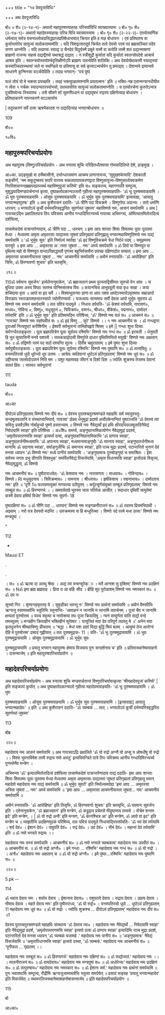 +++
title = "१४ देवपूजाविधिः"

+++
अथ देवपूजाविधिः

बो० ० शे० (२-१४-१)- अथातो महापुरुषस्याहरहः परिचर्याविधिं व्याख्यास्यामः ॥ बो० गृ० शे० (२-१७-१)– अथातो महादेवस्याहरहः परिच विधि व्याख्यास्यामः । बो० गृ० शे० (२-२२-२)- एतयोस्वर्णिक धर्मत्वात् सर्वत्र वचनाल्लोकप्रसिद्धप्राप्तप्रतिषेधाभावात् क्रियत इति ह माह बोधायनः । एवं प्रतिष्ठाप्य वा कुर्यात्तयोरेव सायुज्यं सलोकतामामोति । यदि त्रिंशद्वत्सरादूर्व क्रियेत ततो देवयोः परमं पदं ब्रह्मसञ्चितं तदेव सगण आप्नोति । यदि तत्प्रणवः स्याद्य उ चैनदेवं विदुर्यस्मै प्रबूते यस्मै वा करोति तस्मै शतं दद्यान्माषाणां ब्राह्मणो राजन्यः सहस्रं दद्याद्वैश्यो यथाश्रद्धं दद्यात् । न स्त्रीशूद्रौ कुर्यातां यदि कुर्यातां स्वतन्त्रोपदेशे आचार्य आश्रय इति । स्वतन्त्रयोस्तयोश्चेदृत्तिक्षीणोऽपि ब्राह्मणः पतत्येवेति शालिकिः। अथ देवयोर्यथाकामी स्याद्यस्यां कस्याञ्चिदवस्थायां जले वा स्थण्डिले वा प्रतिमासु वा सर्व कृत्वाऽभ्यर्चयेन तु प्रमाद्यत् । देशाभावे द्रव्याभावे साधारणे कुन्मिनसा वाऽर्चयेदिति ॥ तदाह भगवान्- 'पत्रं पुष्पं

फलं तोयं यो मे भक्त्या प्रयच्छति । तदहं भक्त्युपहतमश्नामि प्रयतात्मनः' इति ॥ भक्ति-नम्र एतान्मन्त्रानधीयीत न त्वेवा १ नर्चकः स्यादन्यतरस्योभयो, ततस्तयोरेव सायुज्यं सलोकतामाप्नोति । य एतयोरर्चनां कुरुतेऽन्यत्र पुत्रशिष्येभ्यः स्त्रियाश्च । तसै सौवणे शॉ सुवर्णोपधानं वा दद्यादृषभं रुद्रस्य दक्षिणेत्याह बोधायनः । प्रतिष्ठाकरणे नापनकरणे वाऽऽचार्याय

| तदुपकरणं सर्वे दत्वा ऋषभैकादश गा दद्यादित्याह भगवान्बोधायनः ॥

109

बो००

१०वि०
## महापुरुषपरिचर्याप्रयोगः
अथ महापुरुष (विष्णु)परिचर्याप्रयोगः - अथ स्नात्वा शुचिः परिहितधौतवासा गोमयादिलिप्ते देशे, प्राङ्मुख ।

आ०का. उद्ङ्मुखो वा दर्भेष्वासीनो, दर्भान्धारयमाण आचम्य प्राणानायभ्य, 'सुमुखश्चेत्यादि' देशकालौ सङ्कीर्णं, 'मम सकुटुम्बस्य सपरि वारस्य सकलपापापकरणद्वारा विष्णुसायुज्य-विष्णुसालोक्यक्रमेण निरतिशयानन्दब्रह्मपदप्राप्त्यर्थ महाविष्णुपूजां करिष्ये' इति स० सङ्कल्प्य, महागणपतिं सम्पूज्य, भूशुद्ध्यादिमण्डपार्चनान्तं कृत्वा, पुष्पाक्षतोदकान्यञ्जलौ गृहीत्वा महापुरुषमावाहयति- 'ॐ भूः पुरुषमावाहयामि । ॐ भुवः पुरुषमावाहयामि । ओसुवः पुरुषमावाहयामि । ॐ भूर्भुवः सुवः पुरुषमावाहयामि' इत्यावाह्य, 'आयातु भगवान्महापुरुषः' इति ॥ अथ कुशैरासनं ददाति- 'ॐ त्रीणि पदा विचक्रमे । विष्णुगोपा अदाभ्यः । ततो धर्माणि धारयन् ॥ भगवतोऽयं कूर्ची दर्भमयस्त्रिवृद्धरितः सुवर्णस्तं जुषस्व' महाविष्णवे नमः, आसनं समर्पयामि ॥ अथ | गायत्र्याऽद्भिः प्रक्षालितपात्र तिरः पवित्रमप आनीय गन्धादिभिरभ्यर्च्य गायत्र्या अभिमन्त्र्य, ओमित्यातमितोरादित्यं दर्शयित्वा,

तासामेकदेशं पात्रान्तरेणादाय, ॐ त्रीणि पदा ... धारयन् ॥ इमा आपः शान्ताः शिवाः शिवतमाः पूताः पूततमा मेध्या । मेध्यतमा अमृता अमृतरसाः पाद्यास्ता जुषतां प्रतिगृह्यतां प्रतिगृह्णातु भगवान्महाविष्णुविष्णवे नमः पाद्यं समर्पयामि ॥ 'ॐ भूर्भुवः सुवः' इति निर्माल्यं व्यपोह्य 'ॐ इदं विष्णुविचक्रमे त्रेधा निर्दधे पदम् । समूढमस्य पारसुरे ॥ इमा आपः ... अमृतरसा अास्ता जुषतां ... नमः' अर्घ्य समर्पयामि ॥ ॐ दिवो वा विष्णवुत वा पृथिव्या महो वो विष्णवुत वान्तऽरिक्षाद्धस्तौ पृणस्व बहुभिर्वसव्यैरा प्रयच्छ दक्षिणादोत सव्यात् ॥ इमा आपः ... अमृतरसा आचमनीयास्ता जुषतां ... नमः' आचमनीयं समर्पयामि ॥ अथैनं स्नापयति- 'ॐ आपोहिष्ठा' इति त्रिभिः, ॐ हिरण्यवर्णाः शुचयः' इति चतसृभिः,

॥१८॥

110ॐ पर्वमानः सुवर्जनः' इत्येतेनानुवाकेन, 'ॐ ब्रह्मजलानं प्रथम पुरस्ताद्विसीमतः सुरुचो वेन आंवः । स बुधिया उपमा अस्य विष्ठाः सतश्च योनिमसंतश्च विवः ॥ कयानचित्र आभुवदूती सदा वृधः सखा । कया शचिष्ठया वृता ॥ आपो वा इद सर्वे ।। विश्वाभूतान्याः प्राणा वा आपः पशव आपोऽनमापोऽमृतमापः सम्राडापो विराडापः स्वराडापश्छन्दारस्यापो ज्योतीरण्यापो । यजध्यापः सत्यमापः सर्वी देवता आपो भूर्भुवः सुवराप ॐ विष्णवे नमः स्नानं समर्पयामि ॥ ततः पवित्रं पादमूले । निधाय तर्पयति- 'ॐ केशवं तर्पयामि, नारायणं०, माधव०, गोविन्द ०, विष्णुं०, मधुसूदनं ०, त्रिविक्रमं०, वामनं०, श्रीधर०, षीकेशं०, पद्मनाभं०, दामोदरं तर्पयामि' इति ॥ ॐ भूर्भुवः सुवः' इति प्रतिमामद्भिः परिषिच्य, 'ॐ' विष्णवे नमः वलं स० ॥ आचमनं स० ॥ 'गायत्र्या' विष्णवे नमः यज्ञोपवीतं सः ॥ ॐ इदं विष्णु ... सुरे' विष्णवे ।। १ नमः आचमनीयं सः । ॐ गन्धद्वारा दुराधर्षां नित्यपुष्टां करीषिणीम् । ईश्वरी सर्वभूतानां तामिहोपह्वये श्रियम् ॥ इमे || गन्धाः शुभा दिव्याः सर्वगन्धैरलङ्कृताः । पूता ब्रह्मपवित्रेण पूताः सूर्यस्य रश्मिभिः' विष्णवे नमः गन्धं स० ॥ ॐ इरावती । धेनुमती हि भूत सूयवसिनी मनवे यशस्यै । व्यस्कन्नाद्रोदसी विष्णुरेते दाधार पृथिवीमभितो मयूखैः' विष्णवे नमः अक्षतान् स० ॥ ॐ तद्विष्णोः परमं पद सर्दा पश्यन्ति सूरयः । दिवीव चक्षुराततम् ॥ इमे पुष्पाः शुभा दिव्याः सर्वपुष्पैरलङ्कताः । पूता ब्रह्मपवित्रेण पूताः सूर्यस्य रश्मिभिः' विष्णवे नमः पुष्पाणि स० ॥ ॐ तत्सवितुः ॥ वनस्पतिरसो धूपो धूपेभ्यो धूप उत्तमः । आत्रेयः सर्वदेवानां धूपोऽयं प्रतिगृह्यताम्' विष्णवे नमः धूपं स० ॥ ॐ उद्दीप्यस्व जातवेदोऽपघ्नं निति मम । पशूर महामावह जीवनं च दिशो दिश ॥ ज्योतिः शुक्रश्च तेजश्च देवानां सततं प्रियः । भास्वरः सर्वभूतानां

111

tauda

बो००

आ०का

दीपोऽयं प्रतिगृह्यताम् विष्णवे नमः दीपं स० ॥ देवस्य पुरतश्चतुरश्रमण्डले महाहविः सर्व स्वादुवस्तु-कन्दमूलफलानि व संस्थाप्याभिघार्य, गायत्र्या' प्रोक्ष्य धेनुमुद्रां प्रदर्श्व अर्योदकेनान्वितं पुष्पाञ्जलिं 'ॐ देवस्य त्वा सवितुः प्रसवैऽश्वि नोर्बाहुभ्यो पूष्णो हस्ताभ्याम् ॥ विष्णवे नमः नैवेद्यार्थे इदं हविः क्षीरदधिफलमूलादिनैवेद्यं निवेदयामि स्वाहा' इति परिषिच्य । अ०शि० समर्प्य, अङ्गुष्ठानामिकायोगेन नैवेद्यमुद्रां प्रदर्श्य, 'अमृतोपस्तरणमसि स्वाहा' इत्यर्घ्यं दत्वा, अङ्गुष्ठकनिष्ठानामिकाभिः 'ॐ प्राणाय स्वाहा', अङ्गुष्ठतर्जनीमध्यमाभिः 'ॐ अपानाय स्वाहा', मध्यमानामाङ्गुष्ठैः 'ॐ व्यानाय स्वाहा', अङ्गुष्ठतर्जनीमध्य मानाभिः ॐ उदानाय स्वाहा', सर्वाङ्गुलीभिः ॐ समानाय स्वाहा', इति पञ्च मुद्राः प्रदर्श्य, पटान्तरितो भुनानं देवं मनसा ध्यायन 'ॐ विष्णवे नमः' मध्ये पानीयं समर्पयामि । 'अङ्गुष्ठमात्रः पुरुषोङ्गुष्ठं च समाश्रितः । ईशः सर्वस्य जगतः प्रभुः प्रीणाति विश्वभुक्' समर्पितनैवेद्यं विसर्जयामि, 'अमृता पिधानमसि स्वाहा' इत्योदकं विसृज्य, नैवेद्यमुद्धृत्य, ॐ विष्णवे

नमः आचमनीयं स० ॥ पुष्पैराराधयेत्- 'ॐ केशवाय नमः । नारायणाय । माधवाय० । गोविन्दाय० । विष्णवे। RI मधुसूदनाय । त्रिविक्रमाय० । वामनाय । श्रीधराय० । हृषीकेशाय । पद्मनाभाय० । दामोदराय नमः' इति ॥ 'पूगी To फलसमायुक्तं नागवल्या दलैयुतम् । कर्पूरचूर्णसंयुक्तं ताम्बूलं प्रतिगृह्यताम्' विष्णवे नमः ताम्बूलं स० ॥ ॐ हिरण्यगर्भः । । समवर्तताप्रे भूतस्य जातः पतिरेक आसीत् । सदाधार पृथिवीं चामुतेमां कस्मै देवाय हविर्षा विधेम' विष्णवे नमः सुवर्ण- 18

पुष्पदक्षिणां स० ॥ ॐ त्रीणि पदा ... धारयन्' विष्णवे नमः मङ्गळनीराजनं स० ॥ ॐ तदस्य प्रियमभिपाथी । अझ्याम् । नरो यत्र देवयवो मदन्ति । उरुक्रमस्य स हि बन्धुरित्था । विष्णोः पदे परमे मध्व उत्सः' विष्णवे नमः मन्त्रपुष्पं ।

"

112

-

Mausi ET

.

.

। स० ॥ ॐ ऋत्वा दा अस्थु श्रेष्ठः । अद्य त्वा वन्वन्सुरेक्ाः । मतै आनाश सु वृक्तिम्' विष्णवे नमः प्रदक्षिणं स० ॥ Nॐ इमा ब्रह्म ब्रह्मवाह । प्रिया त आ बर्हिः सीद । ब्रीहि सूर पुरोडाशम् विष्णवे नमः नमस्कारं स० ॥ ॐ उप नः

सूनवो गिरः । शृण्वन्त्व॒मृतस्य॒ ये । सुमृडीका भवन्तु नः' विष्णवे नमः प्रार्थनां समर्पयामि ॥ अथैनं वैष्णवीभिः ऋग्यजु स्सामाथर्वभिः स्तुतिभिः स्तुन्वन्ति- 'आवाहनं न जानामि न जानामि तवार्चनम् । पूजां चैव न जानामि क्षम्यतां पुरुषोत्तम ॥ यस्य स्मृत्या च नामोक्त्या तपः पूजा क्रियादिषु । न्यनं सम्पूर्णतां याति सद्यो वन्दे तमच्युतम् ॥ मन्त्रहीन क्रियाहीनं भक्तिहीनं सुरेश्वर । यत्पूजितं मया देव परिपूर्ण तदस्तु मे ॥' अनेन मया कृतपूजनेन श्रीमहाविष्णुः प्रीयताम् ॥ 'श्रद्धा । मेधां यशः प्रज्ञां विद्या बुद्धिं श्रियं बलम् । आयुष्यं तेज आरोग्यं देहि मे पुरुषोत्तम' प्रसादं गृह्णीयात् ॥ ततः पुरुषमुद्रास- 11 । यति- 'ॐ भूः पुरुषमुद्रासयामि । ॐ भुवः पुरुषमुद्वासयामि । ओसुवः पुरुषमुद्वासयामि । ॐ भूर्भुवः सुवः

पुरुषमुद्रासयामि ॥ प्रयातु भगवान् महापुरुषः क्षेमाय विजयाय पुनः सन्दर्शनाय च' इति ॥ प्रतिमास्थानेष्वावाहनो । दासनवर्जम् ॥ इति महापुरुषपरिचर्याप्रयोगः ॥

## महादेवपरिचर्याप्रयोगः
अथ महादेवपरिचर्याप्रयोगः - अथ स्नात्वा शुचिः मण्डपार्चनान्तं विष्णुपरिचर्यावत्कृत्वा 'श्रीमहादेवपूजां करिष्ये' | इति सङ्कल्पं कुर्यात् ॥ अथ पुष्पाक्षतोदकान्यालो गृहीत्वा महादेवमावाहयति- 'ॐ भूः पुरुषमावाहयामि । ॐ भुवः

पुरुषमावाहयामि । ओसुवः पुरुषमावाहयामि । ॐ भूर्भुवः सुवः पुरुषमावाहयामि । [इत्यावाह्य] आयातु भगवान्महादेवः' ॥ इति ॥ अथ कुशैरासनं ददाति- 'ॐ त्र्यम्बकं ... तात् । भगवतोऽयं कूर्ची दर्भमयस्त्रिवृद्धरितः सुवर्णस्तं जुषस्व'

113

बोब्र

॥२०॥

महादेवाय नमः आसनं समर्पयामि ॥ अथ गायत्र्याऽद्रिः प्रक्षालिते 'ॐ यो रुद्रो अग्नौ यो अप्सु य ओषधीषु यो रुद्रो ।। विश्वा भुवनाविषेश तस्मै रुद्राय नमो अस्तु' इत्यभिमन्त्रिते पात्रे तिरः पवित्रमप आनीय गन्धादिमिरभ्यर्च्य पुनस्तेनैव मन्त्रेण ।

अभिमन्व्य 'ॐ' इत्यातमितोरादित्यं दर्शयित्वा तासामेकदेशं पात्रान्तरेणादाय पाद्यं ददाति- इमा आपः शान्ताः शिवाः शिवतमाः पूताः पूततमा मेध्या मेध्यतमा अमृता अमृतरसाः पाद्यास्ता जुषतां प्रतिगृह्यतां प्रतिगृहातु भवान् महादेवो महादेवाय नमः पाद्यं समर्पयामि ॥ ॐ भूर्भुवः सुवरों' इति निर्माल्यमपोह्य 'इमा आपः ... अमृतरसा अस्तिा जुषतां ... नमः' अर्घ्य समर्पयामि ॥ 'इमा आपः ... अमृतरसा आचमनीयास्ता जुषतां... नमः' आचमनीयं समर्पयामि ॥

अथैनं स्नापयति- 'ॐ आपोहिष्ठा' इति तिसृभिः, ॐ हिरण्यवर्णाः शुचयः' इति चतसृभिः, ॐ पवमानः सुवर्जनः इति । एतेनानुवाकेन, 'ॐ ब्रह्मजज्ञानं' इति मन्त्रेण, ॐ कद्रुद्राय प्रचेतसे मीदुष्टमाय तव्यसे । वोचेम शन्तम हृदे' इति मन्त्रेण, । | ॐ यो रुद्रो अनौ' इति मन्त्रण, 'ॐ कानश्चित्र आ' इति मन्त्रेण, ॐ आपो वा इद" इति मन्त्रेण च ॥ व्याहृतीभिः प्रदक्षिणमुदकं परिषिच्य, ततः पवित्रं पादमूले निधायाद्भिस्तर्पयति- 'ॐ भवं देवं तर्पयामि । शर्व देवं० । ईशानं देवं० । पशुपतिं देवं० । रुद्रं देवं० । उग्रं देवं० । भीमं देवं० । महान्तं देवं तर्पयामि' इति ॥ ॐ नमो भगवते रुद्रायः ।।

महादेवाय नमः वस्त्रं समर्पयामि । आचमनीयं स० ॥ ॐ नमो भगवते त्र्यम्बकाय' महादेवाय नमः उपवीतं स० । o आचमनीयं स. ॥ ॐ यो रुद्रो अग्नौ० । इमे गन्धाः ... रश्मिभिः' महादेवाय नमः गन्धं स० ॥ ॐ यो रुद्रो । । अनौ०' महादेवाय नमः अक्षतान् स ॥ ॐ यो रुद्रो अग्नौ० । इमे पुष्पाः...रश्मिभिः' महादेवाय नमः पुष्पाणि स० ॥

॥२०॥

5.pk --

114

ॐ भवाय देवाय नमः । शर्वाय देवाय । ईशानाय देवाय० । पशुपतये देवाय । रुद्राय देवाय । उप्राय देवाय । भीमाय देवाय । महते देवाय नमः' इति पुष्पैराराध्य, 'ॐ यो रुद्रो० । वनस्पतिरसो धूपो ... धूपोऽयं प्रतिगृह्यताम् 11 महादेवाय नमः धूपं स० ॥ ॐ यो रुद्रोः । ज्योतिः शुक्रश्च ... दीपोऽयं प्रतिगृह्यताम्' महादेवाय नमः दीपं स० ॥1

देवस्य पुरतचतुरसमण्डले महाहविः संस्थाप्य 'ॐ देवस्य त्वा० । महादेवाय नमः नैवेद्यार्थे ... निवेदयामि स्वाहा' इति नैवेद्यमुद्रां प्रदर्श, 'अमृतोपस्तरणमसि स्वाहा' इत्यपो दत्वा ॐ प्राणाय स्वाहा' इत्यादिभिः पञ्च मुद्राः प्रदर्श, पटान्तरितो देवं मनसा ध्यायन् 'ॐ त्र्यम्बकं यजामहे .' महादेवाय नमः पानीयं स० ॥ 'अङ्गुष्ठमात्रः' नैवेद्यं विसर्जयामि ॥ 'अमृतापिधानमसि स्वाहा' इत्यपो दस्था, 'ॐ त्र्यम्बकं.' महादेवाय नमः आचमनीयं स० ॥ 'पूगीफल ... गृह्यताम् ।।

महादेवाय नमः ताम्बूलं स० ॥ ॐ हिरण्यगर्भः' महादेवाय नमः दक्षिणां स० ॥ ॐ सद्योजातं.' महादेवाय नमः ।। । मालनीराजनं स० ॥ ॐ वामदेवाय०' महादेवाय नमः मन्त्रपुष्पं स० ॥ ॐ अधोरेभ्यः' महादेवाय नमः प्रदक्षिणं स० ॥ ॐ तत्पुरुषाय०' महादेवाय नमः नमस्कार स० ॥ ॐ ईशानः सर्व.' महादेवाय नमः प्रार्थनां समर्पयामि ॥ पुनः भवायष्टमिः सम्पूज्य, रौद्रीमिः ऋग्यजुःसामाथर्वभिः स्तुत्वा समर्पयेत् ॥ प्रसादं सङ्ग्रह 'प्रयातु भगवान्महादेव' इति विसर्जयेत् ॥ स्थावरलिजस्थानेष्वाषाहनोबासनवर्जम् ॥ इति महादेवपरिचर्याप्रयोगः ॥

115

बो

आ०का०